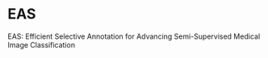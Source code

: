 # EAS
EAS: Efficient Selective Annotation for Advancing Semi-Supervised Medical Image Classification
